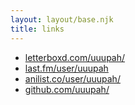 ```yaml
---
layout: layout/base.njk
title: links
---
```

- [letterboxd.com/uuupah/](https://letterboxd.com/uuupah/)
- [last.fm/user/uuupah](https://last.fm/user/uuupah)
- [anilist.co/user/uuupah/](https://anilist.co/user/uuupah/)
- [github.com/uuupah/](https://github.com/uuupah/)